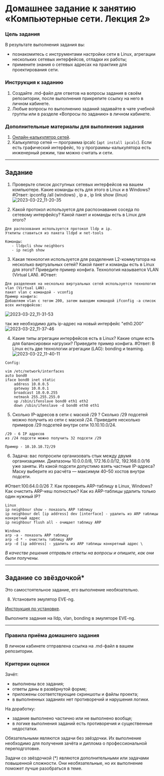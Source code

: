 # Домашнее задание к занятию «Компьютерные сети. Лекция 2»

### Цель задания

В результате выполнения задания вы:

* познакомитесь с инструментами настройки сети в Linux, агрегации нескольких сетевых интерфейсов, отладки их работы;
* примените знания о сетевых адресах на практике для проектирования сети.


### Инструкция к заданию

1. Создайте .md-файл для ответов на вопросы задания в своём репозитории, после выполнения прикрепите ссылку на него в личном кабинете.
2. Любые вопросы по выполнению заданий задавайте в чате учебной группы или в разделе «Вопросы по заданию» в личном кабинете.


### Дополнительные материалы для выполнения задания

1. [Онлайн-калькулятор сетей](https://calculator.net/ip-subnet-calculator.html).
2. Калькулятор сетей — программа ipcalc (`apt install ipcalc`). Если есть графический интерфейс, то у программы-калькулятора есть инженерный режим, там можно считать и сети.

------

## Задание

1. Проверьте список доступных сетевых интерфейсов на вашем компьютере. Какие команды есть для этого в Linux и в Windows?
#Ответ: ipconfig /all (windows) , ip a , ip link show (linux)
![2023-03-22_11-20-35](https://user-images.githubusercontent.com/123774335/226841927-67963400-a9b3-4bbd-bad9-e824f80ae857.png)

2. Какой протокол используется для распознавания соседа по сетевому интерфейсу? Какой пакет и команды есть в Linux для этого?
```
Для распозования используется протокол lldp и ip.
Утилиты ставиться из пакета lldpd и net-tools

Команды: 
   - lldpcli show neighbors
   - ip neigh show
   ```
   
3. Какая технология используется для разделения L2-коммутатора на несколько виртуальных сетей? Какой пакет и команды есть в Linux для этого? Приведите пример конфига.
Технология называется VLAN (Virtual LAN).
#Ответ:
```
Для разделения на несколько виртуальных сетей используется технология vlan (Virtual LAN).
пакет vlan с командой - vconfig
Пример конфига:
Добавляем vlan с тегом 200, затем выводим командой ifconfig -a список всех интерфейсов:
```
![2023-03-22_11-31-53](https://user-images.githubusercontent.com/123774335/226844554-1c5ec9da-e438-4b6a-86f0-81223bce382d.png)

так же необходимо дать ip-адрес на новый интерфейс "eth0.200"
![2023-03-22_11-37-46](https://user-images.githubusercontent.com/123774335/226846649-848236a2-1cdc-44fb-978d-836bfe1b2859.png)

4. Какие типы агрегации интерфейсов есть в Linux? Какие опции есть для балансировки нагрузки? Приведите пример конфига.
#Ответ: В Linux есть две технологии агрегации (LAG): bonding и teaming.
![2023-03-22_11-40-11](https://user-images.githubusercontent.com/123774335/226847611-0f2cc5e1-b3f5-4e04-a0fb-4036e2e3e03e.png)
```
Config:

vim /etc/network/interfaces 
auto bond0
iface bond0 inet static
	address 10.0.0.5
	gateway 10.0.0.1
	broadcast 10.0.0.255
	netmask 255.255.255.0
	up /sbin/ifenslave bond0 eth1 eth2
	down /sbin/ifenslave -d bond0 eth0 eth1
   ```
5. Сколько IP-адресов в сети с маской /29 ? Сколько /29 подсетей можно получить из сети с маской /24. Приведите несколько примеров /29 подсетей внутри сети 10.10.10.0/24.
```
/29 - 6 IP адресов
из /24 подсети можно получить 32 подсети /29

Пример - 10.10.10.72/29
```
6. Задача: вас попросили организовать стык между двумя организациями. Диапазоны 10.0.0.0/8, 172.16.0.0/12, 192.168.0.0/16 уже заняты. Из какой подсети допустимо взять частные IP-адреса? Маску выберите из расчёта — максимум 40–50 хостов внутри подсети.

#Ответ:100.64.0.0/26
7. Как проверить ARP-таблицу в Linux, Windows? Как очистить ARP-кеш полностью? Как из ARP-таблицы удалить только один нужный IP?

```
Linux
ip neighbour show - показать ARP таблицу
ip neighbour del [ip address] dev [interface] - удалить из ARP таблицы конкретный адрес
ip neighbour flush all - очищает таблицу ARP

Windows
arp -a - показать ARP таблицу
arp -d * - очистить таблицу ARP
arp -d [ip address] - удалить из ARP таблицы конкретный адрес \
```
*В качестве решения отправьте ответы на вопросы и опишите, как они были получены.*

---

## Задание со звёздочкой* 

Это самостоятельное задание, его выполнение необязательно.

 8. Установите эмулятор EVE-ng.
 
[Инструкция по установке](https://github.com/svmyasnikov/eve-ng).

Выполните задания на lldp, vlan, bonding в эмуляторе EVE-ng. 
 
----

### Правила приёма домашнего задания

В личном кабинете отправлена ссылка на .md-файл в вашем репозитории.


### Критерии оценки

Зачёт:

* выполнены все задания;
* ответы даны в развёрнутой форме;
* приложены соответствующие скриншоты и файлы проекта;
* в выполненных заданиях нет противоречий и нарушения логики.

На доработку:

* задание выполнено частично или не выполнено вообще;
* в логике выполнения заданий есть противоречия и существенные недостатки.  
 
Обязательными являются задачи без звёздочки. Их выполнение необходимо для получения зачёта и диплома о профессиональной переподготовке.

Задачи со звёздочкой (*) являются дополнительными или задачами повышенной сложности. Они необязательные, но их выполнение поможет лучше разобраться в теме.
